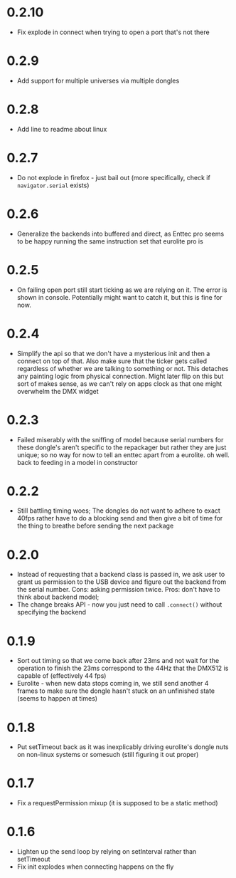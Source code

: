 # 0.2.10

-   Fix explode in connect when trying to open a port that's not there

# 0.2.9

-   Add support for multiple universes via multiple dongles

# 0.2.8

-   Add line to readme about linux

# 0.2.7

-   Do not explode in firefox - just bail out (more specifically, check if
    `navigator.serial` exists)

# 0.2.6

-   Generalize the backends into buffered and direct, as Enttec pro seems to be
    happy running the same instruction set that eurolite pro is

# 0.2.5

-   On failing open port still start ticking as we are relying on it. The error
    is shown in console. Potentially might want to catch it, but this is fine
    for now.

# 0.2.4

-   Simplify the api so that we don't have a mysterious init and then a connect
    on top of that. Also make sure that the ticker gets called regardless of
    whether we are talking to something or not. This detaches any painting logic
    from physical connection. Might later flip on this but sort of makes sense,
    as we can't rely on apps clock as that one might overwhelm the DMX widget

# 0.2.3

-   Failed miserably with the sniffing of model because serial numbers for
    these dongle's aren't specific to the repackager but rather they
    are just unique; so no way for now to tell an enttec apart from a eurolite.
    oh well. back to feeding in a model in constructor

# 0.2.2

-   Still battling timing woes; The dongles do not want to adhere to exact
    40fps rather have to do a blocking send and then give a bit of time for
    the thing to breathe before sending the next package

# 0.2.0

-   Instead of requesting that a backend class is passed in, we ask user to grant
    us permission to the USB device and figure out the backend from the serial
    number. Cons: asking permission twice. Pros: don't have to think about
    backend model;
-   The change breaks API - now you just need to call `.connect()` without specifying
    the backend

# 0.1.9

-   Sort out timing so that we come back after 23ms and not wait for the
    operation to finish the 23ms correspond to the 44Hz that the DMX512 is
    capable of (effectively 44 fps)
-   Eurolite - when new data stops coming in, we still send another 4 frames to
    make sure the dongle hasn't stuck on an unfinished state (seems to happen at
    times)

# 0.1.8

-   Put setTimeout back as it was inexplicably driving eurolite's dongle nuts
    on non-linux systems or somesuch (still figuring it out proper)

# 0.1.7

-   Fix a requestPermission mixup (it is supposed to be a static method)

# 0.1.6

-   Lighten up the send loop by relying on setInterval rather than setTimeout
-   Fix init explodes when connecting happens on the fly
